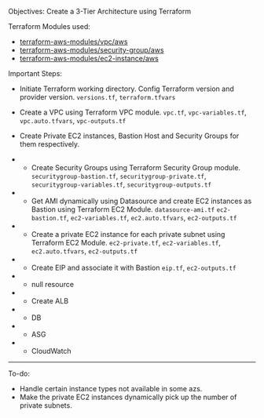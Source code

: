 Objectives: Create a 3-Tier Architecture using Terraform

Terraform Modules used:
- [terraform-aws-modules/vpc/aws](https://registry.terraform.io/modules/terraform-aws-modules/vpc/aws/latest)
- [terraform-aws-modules/security-group/aws](https://registry.terraform.io/modules/terraform-aws-modules/security-group/aws/latest)
- [terraform-aws-modules/ec2-instance/aws](https://registry.terraform.io/modules/terraform-aws-modules/ec2-instance/aws/latest)

Important Steps:
- Initiate Terraform working directory. Config Terraform version and provider version. 
`versions.tf`, `terraform.tfvars`
- Create a VPC using Terraform VPC module. 
`vpc.tf`, `vpc-variables.tf`, `vpc.auto.tfvars`, `vpc-outputs.tf`
- Create Private EC2 instances, Bastion Host and Security Groups for them respectively.
- - Create Security Groups using Terraform Security Group module.
`securitygroup-bastion.tf`, `securitygroup-private.tf`, `securitygroup-variables.tf`, `securitygroup-outputs.tf`
- - Get AMI dynamically using Datasource and create EC2 instances as Bastion using Terraform EC2 Module.
`datasource-ami.tf`
`ec2-bastion.tf`, `ec2-variables.tf`, `ec2.auto.tfvars`, `ec2-outputs.tf`
- - Create a private EC2 instance for each private subnet using Terraform EC2 Module. 
`ec2-private.tf`, `ec2-variables.tf`, `ec2.auto.tfvars`, `ec2-outputs.tf`
- - Create EIP and associate it with Bastion
`eip.tf`, `ec2-outputs.tf`
- - null resource

- - Create ALB
- - DB
- - ASG
- - CloudWatch

----
To-do:
- Handle certain instance types not available in some azs. 
- Make the private EC2 instances dynamically pick up the number of private subnets. 